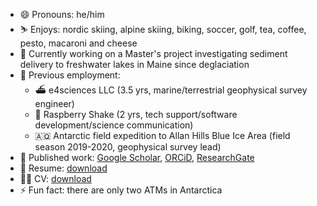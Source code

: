 - 😄 Pronouns: he/him
- ⛷️ Enjoys: nordic skiing, alpine skiing, biking, soccer, golf, tea, coffee, pesto, macaroni and cheese
- 🔭 Currently working on a Master's project investigating sediment delivery to freshwater lakes in Maine since deglaciation
- 📜 Previous employment:
    - ⛴️ e4sciences LLC (3.5 yrs, marine/terrestrial geophysical survey engineer)
    - 🌋 Raspberry Shake (2 yrs, tech support/software development/science communication)
    - 🇦🇶 Antarctic field expedition to Allan Hills Blue Ice Area (field season 2019-2020, geophysical survey lead)
- 📰 Published work: [Google Scholar](https://scholar.google.com/citations?user=voGZIlIAAAAJ&hl=en), [ORCiD](https://orcid.org/0000-0001-5828-6070), [ResearchGate](https://www.researchgate.net/profile/Ian_Nesbitt3)
- 📄 Resume: [download](https://github.com/iannesbitt/iannesbitt/raw/master/NesbittResume.pdf)
- 📄📄 CV: [download](https://github.com/iannesbitt/cv/raw/main/_output/cv.pdf)
- ⚡ Fun fact: there are only two ATMs in Antarctica


<!--
**iannesbitt/iannesbitt** is a ✨ _special_ ✨ repository because its `README.md` (this file) appears on your GitHub profile.

Here are some ideas to get you started:

- 🔭 I’m currently working on ...
- 🌱 I’m currently learning ...
- 👯 I’m looking to collaborate on ...
- 🤔 I’m looking for help with ...
- 💬 Ask me about ...
- 📫 How to reach me: ...
- 😄 Pronouns: he/him
- ⚡ Fun fact: ...
-->
